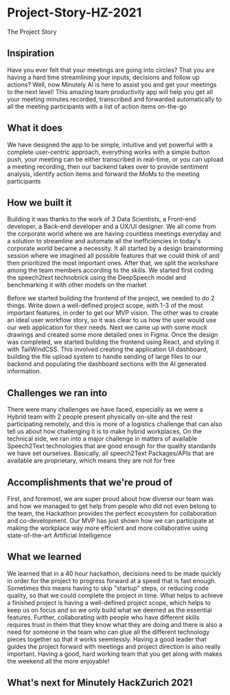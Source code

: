 # Project-Story-HZ-2021
The Project Story
## Inspiration
Have you ever felt that your meetings are going into circles? That you are having a hard time streamlining your inputs, decisions and follow up actions? Well, now Minutely AI is here to assist you and get your meetings to the next level! This amazing team productivity app will help you get all your meeting minutes recorded, transcribed and forwarded automatically to all the meeting participants with a list of action items on-the-go

## What it does
We have designed the app to be simple, intuitive and yet powerful with a complete user-centric approach, everything works with a simple button push, your meeting can be either transcribed in real-time, or you can upload a meeting recording, then our backend takes over to provide sentiment analysis, identify action items and forward the MoMs to the meeting participants
 
## How we built it
Building it was thanks to the work of 3 Data Scientists, a Front-end developer, a Back-end developer and a UX/UI designer. We all come from the corporate world where we are having countless meetings everyday and a solution to streamline and automate all the inefficiencies in today's corporate world became a necessity. It all started by a design brainstorming session where we imagined all possible features that we could think of and then prioritized the most important ones. After that, we split the workshare among the team members according to the skills. We started first coding the speech2text technobrick using the DeepSpeech model and benchmarking it with other models on the market

Before we started building the frontend of the project, we needed to do 2 things. Write down a well-defined project scope, with 1-3 of the most important features, in order to get our MVP vision. The other was to create an ideal user workflow story, so it was clear to us how the user would use our web application for their needs. Next we came up with some mock drawings and created some more detailed ones in Figma. Once the design was completed, we started building the frontend using React, and styling it with TailWindCSS. This involved creating the application UI dashboard, building the file upload system to handle sending of large files to our backend and populating the dashboard sections with the AI generated information.

## Challenges we ran into
There were many challenges we have faced, especially as we were a Hybrid team with 2 people present physically on-site and the rest participating remotely, and this is more of a logistics challenge that can also tell us about how challenging it is to make hybrid workplaces,
On the technical side, we ran into a major challenge in matters of available Speech2Text technologies that are good enough for the quality standards we have set ourselves. Basically, all speech2Text Packages/APIs that are available are proprietary, which means they are not for free

## Accomplishments that we're proud of
First, and foremost, we are super proud about how diverse our team was and how we managed to get help from people who did not even belong to the team, the Hackathon provides the perfect ecosystem for collaboration and co-development. Our MVP has just shown how we can participate at making the workplace way more efficient and more collaborative using state-of-the-art Artificial Intelligence

## What we learned
We learned that in a 40 hour hackathon, decisions need to be made quickly in order for the project to progress forward at a speed that is fast enough. Sometimes this means having to skip "startup" steps, or reducing code quality, so that we could complete the project in time. What helps to achieve a finished project is having a well-defined project scope, which helps to keep us on focus and so we only build what we deemed as the essential features. Further, collaborating with people who have different skills requires trust in them that they know what they are doing and there is also a need for someone in the team who can glue all the different technology pieces together so that it works seemlessly. Having a good leader that guides the project forward with meetings and project direction is also really important. Having a good, hard working team that you get along with makes the weekend all the more enjoyable!


## What's next for Minutely HackZurich 2021
